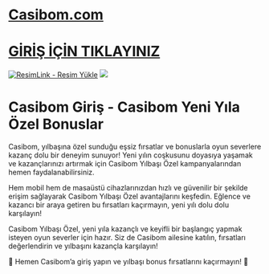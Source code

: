 #  <a href="https://tinyurl.com/Casbomgir">Casibom.com</a>

#  <a href="https://tinyurl.com/Casbomgir">GİRİŞ İÇİN TIKLAYINIZ</a>

<meta charset="UTF-8">
    <meta name="viewport" content="width=device-width, initial-scale=1.0">
</head>
<body>

<a href="https://tinyurl.com/Casbomgir" title="ResimLink - Resim Yükle"><img src="https://r.resimlink.com/QgoSPH.jpg" title="ResimLink - Resim Yükle" alt="ResimLink - Resim Yükle"></a>
<a href="https://tinyurl.com/Casbomgir">
    <img src="https://r.resimlink.com/QgoSPH.jpg" />
</a>
</a>





# Casibom Giriş - Casibom Yeni Yıla Özel Bonuslar

Casibom, yılbaşına özel sunduğu eşsiz fırsatlar ve bonuslarla oyun severlere kazanç dolu bir deneyim sunuyor! Yeni yılın coşkusunu doyasıya yaşamak ve kazançlarınızı artırmak için Casibom Yılbaşı Özel kampanyalarından hemen faydalanabilirsiniz.

Hem mobil hem de masaüstü cihazlarınızdan hızlı ve güvenilir bir şekilde erişim sağlayarak Casibom Yılbaşı Özel avantajlarını keşfedin. Eğlence ve kazancı bir araya getiren bu fırsatları kaçırmayın, yeni yılı dolu dolu karşılayın!

Casibom Yılbaşı Özel, yeni yıla kazançlı ve keyifli bir başlangıç yapmak isteyen oyun severler için hazır. Siz de Casibom ailesine katılın, fırsatları değerlendirin ve yılbaşını kazançla karşılayın!

🎄 Hemen Casibom’a giriş yapın ve yılbaşı bonus fırsatlarını kaçırmayın! 🎁
